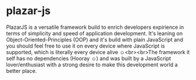 # plazar-js

PlazarJS is a versatile framework build to enrich developers expirience in terms of simplicity and speed of application development. 
It's leaning on Object-Oriented-Principles (OOP) and it's build with plain JavaScript and you should feel free to use it on every device where JavaScript is supported, which is literally every device alive &#x263A;&lt;br&gt;&lt;br&gt;The framework it self has no dependencies (Hooray &#x263A;) and was built by a JavaScript lover/enthusiast with a strong desire to make this development world a better place.
